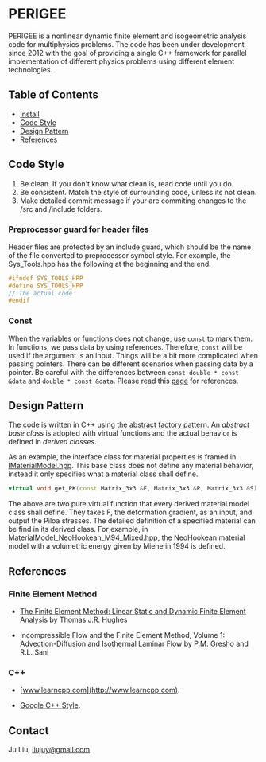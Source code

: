 # PERIGEE
PERIGEE is a nonlinear dynamic finite element and isogeometric analysis code for multiphysics problems. The code has been under development since 2012 with the goal of providing a single C++ framework for parallel implementation of different physics problems using different element technologies.

## Table of Contents
- [Install](#Install)
- [Code Style](#Code-Style)
- [Design Pattern](#Design-Pattern)
- [References](#References)

## Code Style
1. Be clean. If you don't know what clean is, read code until you do.
2. Be consistent. Match the style of surrounding code, unless its not clean.
3. Make detailed commit message if your are commiting changes to the /src and /include folders.

### Preprocessor guard for header files
Header files are protected by an include guard, which should be the name of the file converted to preprocessor symbol style. For example, the Sys_Tools.hpp has the following at the beginning and the end.
```cpp
#ifndef SYS_TOOLS_HPP
#define SYS_TOOLS_HPP
// The actual code
#endif
```

### Const
When the variables or functions does not change, use `const` to mark them. In functions, we pass data by using references. Therefore, `const` will be used if the argument is an input. Things will be a bit more complicated when passing pointers. There can be different scenarios when passing data by a pointer. Be careful with the differences between `const double * const &data` and `double * const &data`. Please read this [page](https://isocpp.org/wiki/faq/const-correctness) for references.


## Design Pattern
The code is written in C++ using the [abstract factory pattern](https://en.wikipedia.org/wiki/Factory_method_pattern). An *abstract base class* is adopted with virtual functions and the actual behavior is defined in *derived classes*. 

As an example, the interface class for material properties is framed in [IMaterialModel.hpp](include/IMaterialModel.hpp). This base class does not define any material behavior, instead it only specifies what a material class shall define.
```cpp
virtual void get_PK(const Matrix_3x3 &F, Matrix_3x3 &P, Matrix_3x3 &S) = 0;
```
The above are two pure virtual function that every derived material model class shall define. They takes F, the deformation gradient, as an input, and output the Piloa stresses. The detailed definition of a specified material can be find in its derived class. For example, in [MaterialModel_NeoHookean_M94_Mixed.hpp](include/MaterialModel_NeoHookean_M94_Mixed.hpp), the NeoHookean material model with a volumetric energy given by Miehe in 1994 is defined. 

## References
### Finite Element Method
* [The Finite Element Method: Linear Static and Dynamic Finite Element Analysis](https://www.amazon.com/Finite-Element-Method-Mechanical-Engineering/dp/0486411818/ref=sr_1_2?keywords=the+finite+element+method&qid=1566093145&s=books&sr=1-2) by Thomas J.R. Hughes

* Incompressible Flow and the Finite Element Method, Volume 1: Advection-Diffusion and Isothermal Laminar Flow by P.M. Gresho and R.L. Sani

### C++
* [www.learncpp.com](http://www.learncpp.com).

* [Google C++ Style](https://google.github.io/styleguide/cppguide.html).

## Contact
Ju Liu, liujuy@gmail.com
